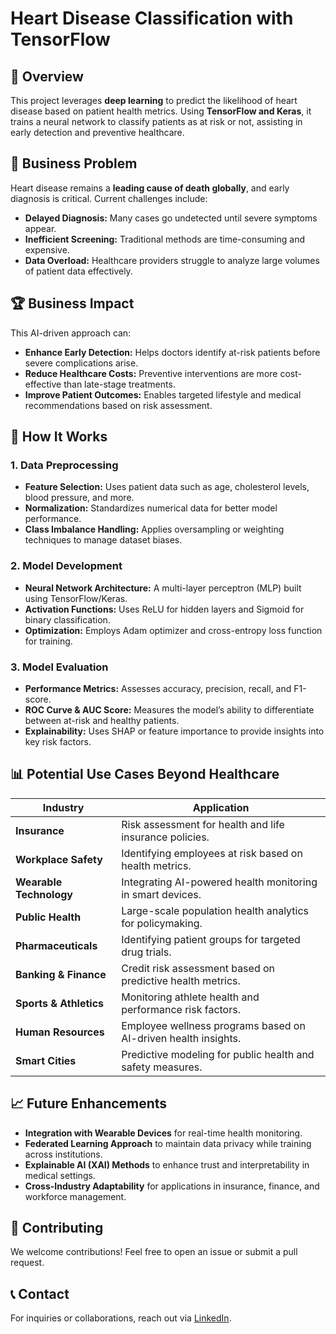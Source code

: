 # Heart Disease Classification with TensorFlow

## 🚀 Overview
This project leverages **deep learning** to predict the likelihood of heart disease based on patient health metrics. Using **TensorFlow and Keras**, it trains a neural network to classify patients as at risk or not, assisting in early detection and preventive healthcare.

## 🎯 Business Problem
Heart disease remains a **leading cause of death globally**, and early diagnosis is critical. Current challenges include:
- **Delayed Diagnosis:** Many cases go undetected until severe symptoms appear.
- **Inefficient Screening:** Traditional methods are time-consuming and expensive.
- **Data Overload:** Healthcare providers struggle to analyze large volumes of patient data effectively.

## 🏆 Business Impact
This AI-driven approach can:
- **Enhance Early Detection:** Helps doctors identify at-risk patients before severe complications arise.
- **Reduce Healthcare Costs:** Preventive interventions are more cost-effective than late-stage treatments.
- **Improve Patient Outcomes:** Enables targeted lifestyle and medical recommendations based on risk assessment.

## 🔬 How It Works
### 1. Data Preprocessing
- **Feature Selection:** Uses patient data such as age, cholesterol levels, blood pressure, and more.
- **Normalization:** Standardizes numerical data for better model performance.
- **Class Imbalance Handling:** Applies oversampling or weighting techniques to manage dataset biases.

### 2. Model Development
- **Neural Network Architecture:** A multi-layer perceptron (MLP) built using TensorFlow/Keras.
- **Activation Functions:** Uses ReLU for hidden layers and Sigmoid for binary classification.
- **Optimization:** Employs Adam optimizer and cross-entropy loss function for training.

### 3. Model Evaluation
- **Performance Metrics:** Assesses accuracy, precision, recall, and F1-score.
- **ROC Curve & AUC Score:** Measures the model’s ability to differentiate between at-risk and healthy patients.
- **Explainability:** Uses SHAP or feature importance to provide insights into key risk factors.

## 📊 Potential Use Cases Beyond Healthcare
| Industry | Application |
|----------|------------|
| **Insurance** | Risk assessment for health and life insurance policies. |
| **Workplace Safety** | Identifying employees at risk based on health metrics. |
| **Wearable Technology** | Integrating AI-powered health monitoring in smart devices. |
| **Public Health** | Large-scale population health analytics for policymaking. |
| **Pharmaceuticals** | Identifying patient groups for targeted drug trials. |
| **Banking & Finance** | Credit risk assessment based on predictive health metrics. |
| **Sports & Athletics** | Monitoring athlete health and performance risk factors. |
| **Human Resources** | Employee wellness programs based on AI-driven health insights. |
| **Smart Cities** | Predictive modeling for public health and safety measures. |

## 📈 Future Enhancements
- **Integration with Wearable Devices** for real-time health monitoring.
- **Federated Learning Approach** to maintain data privacy while training across institutions.
- **Explainable AI (XAI) Methods** to enhance trust and interpretability in medical settings.
- **Cross-Industry Adaptability** for applications in insurance, finance, and workforce management.

## 🤝 Contributing
We welcome contributions! Feel free to open an issue or submit a pull request.

## 📞 Contact
For inquiries or collaborations, reach out via [LinkedIn](https://www.linkedin.com/in/ayushi-pitchika).

